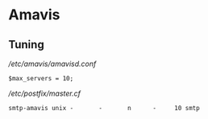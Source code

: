 # Amavis
## Tuning
_/etc/amavis/amavisd.conf_
```
$max_servers = 10;
```

_/etc/postfix/master.cf_
```
smtp-amavis unix -       -       n      -     10 smtp
```
